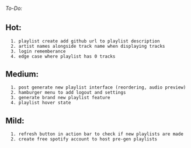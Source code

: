 ###### To-Do:  
##	Hot:    
      1. playlist create add github url to playlist description
      2. artist names alongside track name when displaying tracks
      3. login rememberance
      4. edge case where playlist has 0 tracks

##  Medium:
      1. post generate new playlist interface (reordering, audio preview)
      2. hamburger menu to add logout and settings
      3. generate brand new playlist feature
      4. playlist hover state
      
##  Mild:  
      1. refresh button in action bar to check if new playlists are made    
      2. create free spotify account to host pre-gen playlists
